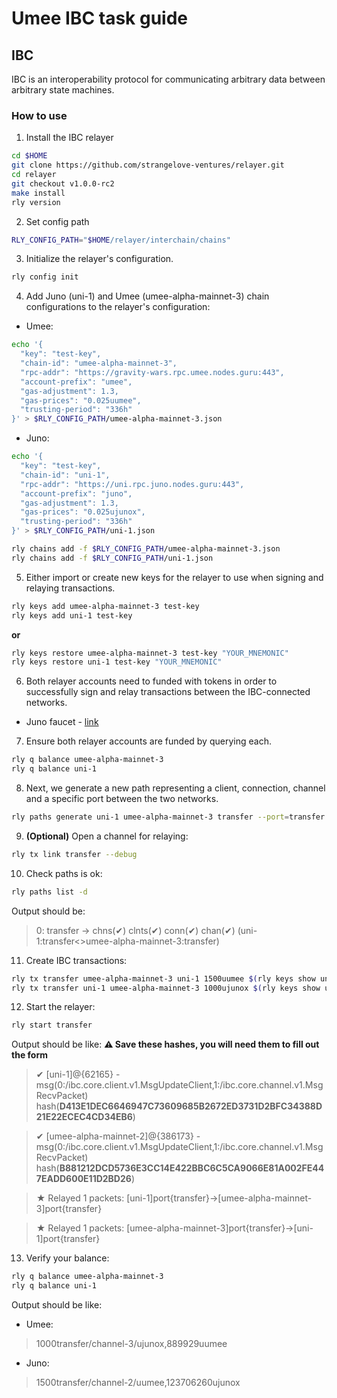 # Umee IBC task guide

## IBC
IBC is an interoperability protocol for communicating arbitrary data between arbitrary state machines.
### How to use
1. Install the IBC relayer
```bash
cd $HOME
git clone https://github.com/strangelove-ventures/relayer.git
cd relayer
git checkout v1.0.0-rc2
make install
rly version
```
2. Set config path
```bash
RLY_CONFIG_PATH="$HOME/relayer/interchain/chains"
```
3. Initialize the relayer's configuration.
```bash
rly config init
```
4. Add Juno (uni-1) and Umee (umee-alpha-mainnet-3) chain configurations to the relayer's configuration:
  - Umee:
  ```bash
  echo '{
    "key": "test-key",
    "chain-id": "umee-alpha-mainnet-3",
    "rpc-addr": "https://gravity-wars.rpc.umee.nodes.guru:443",
    "account-prefix": "umee",
    "gas-adjustment": 1.3,
    "gas-prices": "0.025uumee",
    "trusting-period": "336h"
  }' > $RLY_CONFIG_PATH/umee-alpha-mainnet-3.json
  ```
  - Juno:
  ```bash
  echo '{
    "key": "test-key",
    "chain-id": "uni-1",
    "rpc-addr": "https://uni.rpc.juno.nodes.guru:443",
    "account-prefix": "juno",
    "gas-adjustment": 1.3,
    "gas-prices": "0.025ujunox",
    "trusting-period": "336h"
  }' > $RLY_CONFIG_PATH/uni-1.json
  ```
  ```bash
  rly chains add -f $RLY_CONFIG_PATH/umee-alpha-mainnet-3.json
  rly chains add -f $RLY_CONFIG_PATH/uni-1.json
  ```
5. Either import or create new keys for the relayer to use when signing and relaying transactions.
```bash
rly keys add umee-alpha-mainnet-3 test-key
rly keys add uni-1 test-key
```
**or**
```bash
rly keys restore umee-alpha-mainnet-3 test-key "YOUR_MNEMONIC"
rly keys restore uni-1 test-key "YOUR_MNEMONIC"
```
6. Both relayer accounts need to funded with tokens in order to successfully sign and relay transactions between the IBC-connected networks.
  - Juno faucet - [link](https://discord.gg/6krUB8QtCC)
7. Ensure both relayer accounts are funded by querying each.
```bash
rly q balance umee-alpha-mainnet-3
rly q balance uni-1
```
8. Next, we generate a new path representing a client, connection, channel and a specific port between the two networks.
```bash
rly paths generate uni-1 umee-alpha-mainnet-3 transfer --port=transfer
```
9. **(Optional)** Open a channel for relaying:
```bash
rly tx link transfer --debug
```
10. Check paths is ok:
```bash
rly paths list -d
```
Output should be:
> 0: transfer             -> chns(✔) clnts(✔) conn(✔) chan(✔) (uni-1:transfer<>umee-alpha-mainnet-3:transfer)
11. Create IBC transactions:
```bash
rly tx transfer umee-alpha-mainnet-3 uni-1 1500uumee $(rly keys show uni-1 test-key) --path transfer
rly tx transfer uni-1 umee-alpha-mainnet-3 1000ujunox $(rly keys show umee-alpha-mainnet-3 test-key) --path transfer
```
12. Start the relayer:
```bash
rly start transfer
```
Output should be like:
**⚠️ Save these hashes, you will need them to fill out the form**
> ✔ [uni-1]@{62165} - msg(0:/ibc.core.client.v1.MsgUpdateClient,1:/ibc.core.channel.v1.MsgRecvPacket) hash(**D413E1DEC6646947C73609685B2672ED3731D2BFC34388D21E22ECEC4CD34EB6**) 

> ✔ [umee-alpha-mainnet-2]@{386173} - msg(0:/ibc.core.client.v1.MsgUpdateClient,1:/ibc.core.channel.v1.MsgRecvPacket) hash(**B881212DCD5736E3CC14E422BBC6C5CA9066E81A002FE447EADD600E11D2BD26**)

> ★ Relayed 1 packets: [uni-1]port{transfer}->[umee-alpha-mainnet-3]port{transfer}

> ★ Relayed 1 packets: [umee-alpha-mainnet-3]port{transfer}->[uni-1]port{transfer}
13. Verify your balance:
```bash
rly q balance umee-alpha-mainnet-3
rly q balance uni-1
```
Output should be like:
 - Umee:
 > 1000transfer/channel-3/ujunox,889929uumee
 - Juno:
 > 1500transfer/channel-2/uumee,123706260ujunox

